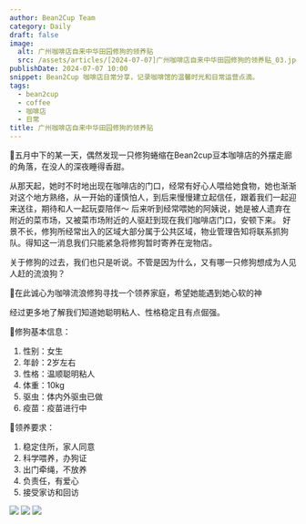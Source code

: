 ```yaml
---
author: Bean2Cup Team
category: Daily
draft: false
image:
  alt: 广州咖啡店自来中华田园修狗的领养贴
  src: /assets/articles/[2024-07-07]广州咖啡店自来中华田园修狗的领养贴_03.jpg
publishDate: 2024-07-07 10:00
snippet: Bean2Cup 咖啡店日常分享，记录咖啡馆的温馨时光和日常运营点滴。
tags:
  - bean2cup
  - coffee
  - 咖啡店
  - 日常
title: 广州咖啡店自来中华田园修狗的领养贴
---
```


🏡五月中下的某一天，偶然发现一只修狗蜷缩在Bean2cup豆本咖啡店的外摆走廊的角落，在没人的深夜睡得香甜。

从那天起，她时不时地出现在咖啡店的门口，经常有好心人喂给她食物，她也渐渐对这个地方熟络，从一开始的谨慎怕人，到后来慢慢建立起信任，跟着我们一起迎来送往，期待和人一起玩耍陪伴～
后来听到经常喂她的阿姨说，她是被人遗弃在附近的菜市场，又被菜市场附近的人驱赶到现在我们咖啡店门口，安顿下来。
好景不长，修狗所经常出入的区域大部分属于公共区域，物业管理告知将联系抓狗队。得知这一消息我们只能紧急将修狗暂时寄养在宠物店。

关于修狗的过去，我们也只是听说。不管是因为什么，又有哪一只修狗想成为人见人赶的流浪狗？

🌟在此诚心为咖啡流浪修狗寻找一个领养家庭，希望她能遇到她心软的神

经过更多地了解我们知道她聪明粘人、性格稳定且有点倔强。

🐶修狗基本信息：
1. 性别：女生
2. 年龄：2岁左右
3. 性格：温顺聪明粘人
4. 体重：10kg
5. 驱虫：体内外驱虫已做
6. 疫苗：疫苗进行中

🐾领养要求：
1. 稳定住所，家人同意
2. 科学喂养，办狗证
3. 出门牵绳，不放养
4. 负责任，有爱心
5. 接受家访和回访

![](/assets/articles/[2024-07-07]广州咖啡店自来中华田园修狗的领养贴_03.jpg)
![](/assets/articles/[2024-07-07]广州咖啡店自来中华田园修狗的领养贴_04.jpg)
![](/assets/articles/[2024-07-07]广州咖啡店自来中华田园修狗的领养贴_05.jpg)
